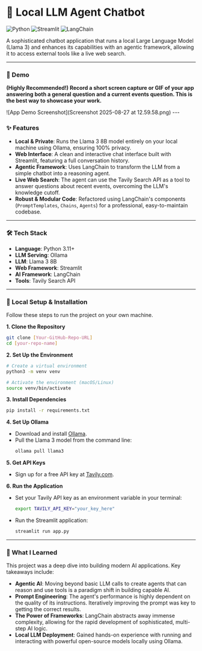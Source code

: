 # 🤖 Local LLM Agent Chatbot

![Python](https://img.shields.io/badge/Python-3.11+-blue.svg)
![Streamlit](https://img.shields.io/badge/Streamlit-1.35-red.svg)
![LangChain](https://img.shields.io/badge/LangChain-0.2-green.svg)

A sophisticated chatbot application that runs a local Large Language Model (Llama 3) and enhances its capabilities with an agentic framework, allowing it to access external tools like a live web search.

---

### 📸 Demo

**(Highly Recommended!) Record a short screen capture or GIF of your app answering both a general question and a current events question. This is the best way to showcase your work.**

![App Demo Screenshot](Screenshot 2025-08-27 at 12.59.58.png) ---

### ✨ Features

* **Local & Private**: Runs the Llama 3 8B model entirely on your local machine using Ollama, ensuring 100% privacy.
* **Web Interface**: A clean and interactive chat interface built with Streamlit, featuring a full conversation history.
* **Agentic Framework**: Uses LangChain to transform the LLM from a simple chatbot into a reasoning agent.
* **Live Web Search**: The agent can use the Tavily Search API as a tool to answer questions about recent events, overcoming the LLM's knowledge cutoff.
* **Robust & Modular Code**: Refactored using LangChain's components (`PromptTemplates`, `Chains`, `Agents`) for a professional, easy-to-maintain codebase.

---

### 🛠️ Tech Stack

* **Language**: Python 3.11+
* **LLM Serving**: Ollama
* **LLM**: Llama 3 8B
* **Web Framework**: Streamlit
* **AI Framework**: LangChain
* **Tools**: Tavily Search API

---

### 🚀 Local Setup & Installation

Follow these steps to run the project on your own machine.

**1. Clone the Repository**
```bash
git clone [Your-GitHub-Repo-URL]
cd [your-repo-name]
```

**2. Set Up the Environment**
```bash
# Create a virtual environment
python3 -m venv venv

# Activate the environment (macOS/Linux)
source venv/bin/activate
```

**3. Install Dependencies**
```bash
pip install -r requirements.txt
```

**4. Set Up Ollama**
* Download and install [Ollama](https://ollama.com/).
* Pull the Llama 3 model from the command line:
    ```bash
    ollama pull llama3
    ```

**5. Get API Keys**
* Sign up for a free API key at [Tavily.com](https://tavily.com/).

**6. Run the Application**
* Set your Tavily API key as an environment variable in your terminal:
    ```bash
    export TAVILY_API_KEY="your_key_here"
    ```
* Run the Streamlit application:
    ```bash
    streamlit run app.py
    ```

---

### 🧠 What I Learned

This project was a deep dive into building modern AI applications. Key takeaways include:

* **Agentic AI**: Moving beyond basic LLM calls to create agents that can reason and use tools is a paradigm shift in building capable AI.
* **Prompt Engineering**: The agent's performance is highly dependent on the quality of its instructions. Iteratively improving the prompt was key to getting the correct results.
* **The Power of Frameworks**: LangChain abstracts away immense complexity, allowing for the rapid development of sophisticated, multi-step AI logic.
* **Local LLM Deployment**: Gained hands-on experience with running and interacting with powerful open-source models locally using Ollama.

